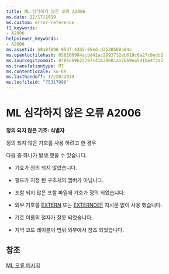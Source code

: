 ```yaml
---
title: ML 심각하지 않은 오류 A2006
ms.date: 12/17/2019
ms.custom: error-reference
f1_keywords:
- A2006
helpviewer_keywords:
- A2006
ms.assetid: b8a8f096-95df-42b5-85ed-d2530560a84c
ms.openlocfilehash: 058100984acbd42ac2993732ab619c0a27c0edd2
ms.sourcegitcommit: 0781c69b22797c41630601a176b9ea541be4f2a3
ms.translationtype: MT
ms.contentlocale: ko-KR
ms.lasthandoff: 12/20/2019
ms.locfileid: "75317086"
---
```

# <a name="ml-nonfatal-error-a2006"></a>ML 심각하지 않은 오류 A2006

**정의 되지 않은 기호: 식별자**

정의 되지 않은 기호를 사용 하려고 한 경우

다음 중 하나가 발생 했을 수 있습니다.

- 기호가 정의 되지 않았습니다.

- 필드가 지정 된 구조체의 멤버가 아닙니다.

- 포함 되지 않은 포함 파일에 기호가 정의 되었습니다.

- 외부 기호를 [EXTERN](extern-masm.md) 또는 [EXTERNDEF](externdef.md) 지시문 없이 사용 했습니다.

- 기호 이름의 철자가 잘못 되었습니다.

- 지역 코드 레이블이 범위 외부에서 참조 되었습니다.

## <a name="see-also"></a>참조

[ML 오류 메시지](ml-error-messages.md)
